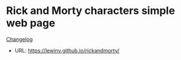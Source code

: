 # Rick and Morty characters simple web page
[Changelog](https://github.com/LewinV/rickandmorty/blob/master/changelog.md)
- URL: https://lewinv.github.io/rickandmorty/

